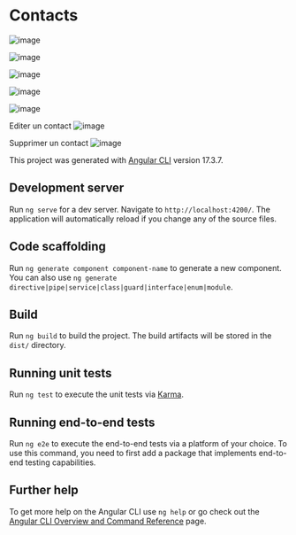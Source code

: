 # Contacts

![image](https://github.com/ehueni1982/ContactFront/assets/157939806/e692f96a-353a-4750-8c6f-5fc508c2fd0b)


![image](https://github.com/ehueni1982/ContactFront/assets/157939806/d88b26c2-4912-42d0-8734-b5aaaf647ec7)

![image](https://github.com/ehueni1982/ContactFront/assets/157939806/f944b75a-b6a9-4666-a8df-6ae226ed213a)


![image](https://github.com/ehueni1982/ContactFront/assets/157939806/411b388f-4d20-4d96-ae0c-55cbd309d8f5)

![image](https://github.com/ehueni1982/ContactFront/assets/157939806/2eb64075-3c70-4ba3-b6da-37fec6352ba5)

Editer un contact
![image](https://github.com/ehueni1982/ContactFront/assets/157939806/02c2d50a-d8e3-41c7-86eb-8354aaa40d66)

Supprimer un contact
![image](https://github.com/ehueni1982/ContactFront/assets/157939806/a86117cc-256c-4a8f-b578-e9c08df7ec8c)


This project was generated with [Angular CLI](https://github.com/angular/angular-cli) version 17.3.7.

## Development server

Run `ng serve` for a dev server. Navigate to `http://localhost:4200/`. The application will automatically reload if you change any of the source files.

## Code scaffolding

Run `ng generate component component-name` to generate a new component. You can also use `ng generate directive|pipe|service|class|guard|interface|enum|module`.

## Build

Run `ng build` to build the project. The build artifacts will be stored in the `dist/` directory.

## Running unit tests

Run `ng test` to execute the unit tests via [Karma](https://karma-runner.github.io).

## Running end-to-end tests

Run `ng e2e` to execute the end-to-end tests via a platform of your choice. To use this command, you need to first add a package that implements end-to-end testing capabilities.

## Further help

To get more help on the Angular CLI use `ng help` or go check out the [Angular CLI Overview and Command Reference](https://angular.io/cli) page.
